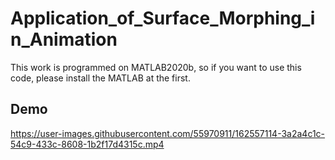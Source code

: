 # Application_of_Surface_Morphing_in_Animation
This work is programmed on MATLAB2020b, so if you want to use this code, please install the MATLAB at the first.


## Demo
https://user-images.githubusercontent.com/55970911/162557114-3a2a4c1c-54c9-433c-8608-1b2f17d4315c.mp4
